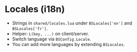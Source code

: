 # Locales (i18n)

- Strings in `shared/locales.lua` under `BSLocales['en']` and `BSLocales['fr']`.
- Helper: `L(key, ...)` on client/server.
- Switch language via `BSConfig.Locale`.
- You can add more languages by extending `BSLocales`.

